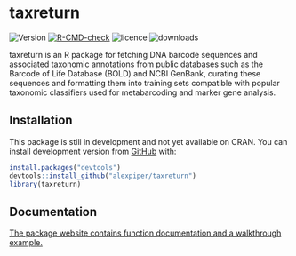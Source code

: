 
<!-- README.md is generated from README.Rmd. Please edit that file -->

# taxreturn

<!-- badges: start -->

![Version](https://img.shields.io/github/r-package/v/alexpiper/taxreturn)
[![R-CMD-check](https://github.com/alexpiper/taxreturn/workflows/R-CMD-check/badge.svg)](https://github.com/alexpiper/taxreturn/actions)
![licence](https://img.shields.io/github/license/alexpiper/taxreturn)
![downloads](https://img.shields.io/github/downloads/alexpiper/taxreturn/total)
<!-- badges: end -->

taxreturn is an R package for fetching DNA barcode sequences and
associated taxonomic annotations from public databases such as the
Barcode of Life Database (BOLD) and NCBI GenBank, curating these
sequences and formatting them into training sets compatible with popular
taxonomic classifiers used for metabarcoding and marker gene analysis.

## Installation

This package is still in development and not yet available on CRAN. You
can install development version from [GitHub](https://github.com/) with:

``` r
install.packages("devtools")
devtools::install_github("alexpiper/taxreturn")
library(taxreturn)
```

## Documentation

[The package website contains function documentation and a walkthrough
example.](https://alexpiper.github.io/taxreturn/articles/taxreturn.html)

